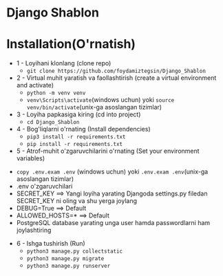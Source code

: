 # Django Shablon

# Installation(O'rnatish)
* 1 - Loyihani klonlang (clone repo)
   - ```git clone https://github.com/foydamiztegsin/Django_Shablon```
* 2 - Virtual muhit yaratish va faollashtirish (create a virtual environment and activate)
  - ```python -m venv venv```
  - ```venv\Scripts\activate```(windows uchun) yoki ```source venv/bin/activate```(unix-ga asoslangan tizimlar)
* 3 - Loyiha papkasiga kiring (cd into project) 
  - ```cd Django_Shablon```
* 4 - Bog'liqlarni o'rnating (Install dependencies)
  - ```pip3 install -r requirements.txt```
  - ```pip install -r requirements.txt```
* 5 - Atrof-muhit o'zgaruvchilarini o'rnating (Set your environment variables)
- ```copy .env.exam .env``` (windows uchun) yoki ```.env.exam .env```(unix-ga asoslangan tizimlar)
- .env o'zgaruvchilari
- SECRET_KEY      ==> Yangi loyiha yarating Djangoda settings.py filedan SECRET_KEY ni oling va shu yerga joylang
- DEBUG=True      ==> Default
- ALLOWED_HOSTS=* ==> Default
- PostgreSQL database yarating unga user hamda passwordlarni ham joylashtiring
* 6 - Ishga tushirish (Run)
  - ```python3 manage.py collectstatic```
  - ```python3 manage.py migrate```
  - ```python3 manage.py runserver```

